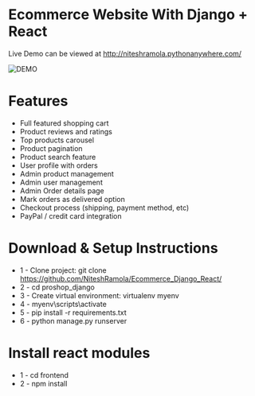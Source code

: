 # Ecommerce Website With Django + React

Live Demo can be viewed at http://niteshramola.pythonanywhere.com/


![DEMO](../master/ProjectScreenshots/Home-Noraml.png)


# Features
* Full featured shopping cart
* Product reviews and ratings
* Top products carousel
* Product pagination
* Product search feature
* User profile with orders
* Admin product management
* Admin user management
* Admin Order details page
* Mark orders as delivered option
* Checkout process (shipping, payment method, etc)
* PayPal / credit card integration


# Download & Setup Instructions

* 1 - Clone project: git clone https://github.com/NiteshRamola/Ecommerce_Django_React/
* 2 - cd proshop_django
* 3 - Create virtual environment: virtualenv myenv
* 4 - myenv\scripts\activate
* 5 - pip install -r requirements.txt
* 6 - python manage.py runserver

# Install react modules
* 1 - cd frontend
* 2 - npm install
